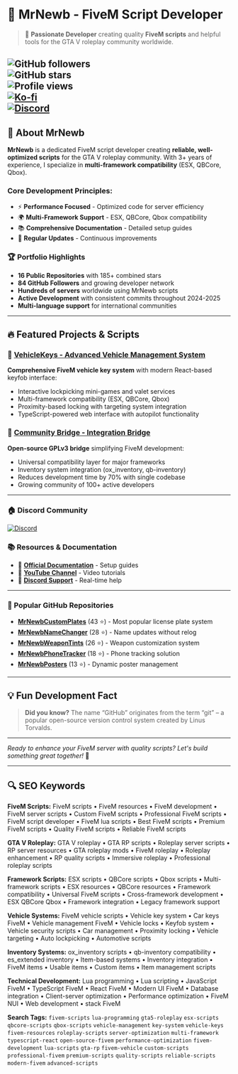 # 🚀 MrNewb - FiveM Script Developer

> 🎯 **Passionate Developer** creating quality **FiveM scripts** and helpful tools for the GTA V roleplay community worldwide.

![GitHub followers](https://img.shields.io/github/followers/MrNewb?label=Follow&style=social)  
![GitHub stars](https://img.shields.io/github/stars/MrNewb?label=Stars&style=social)  
![Profile views](https://komarev.com/ghpvc/?username=MrNewb&label=Profile%20Views&color=0e75b6&style=flat)  
[![Ko-fi](https://img.shields.io/badge/Buy%20Me%20a%20Coffee-%E2%98%95-lightgrey?style=flat-square&logo=ko-fi)](https://ko-fi.com/R5R76BIM9)  
[![Discord](https://img.shields.io/discord/1204398264812830720?label=Discord&logo=discord&color=7289DA)](https://discord.gg/mrnewbscripts)
---

## 🌟 About MrNewb

**MrNewb** is a dedicated FiveM script developer creating **reliable, well-optimized scripts** for the GTA V roleplay community. With 3+ years of experience, I specialize in **multi-framework compatibility** (ESX, QBCore, Qbox).

### Core Development Principles:
- ⚡ **Performance Focused** - Optimized code for server efficiency
- 🌍 **Multi-Framework Support** - ESX, QBCore, Qbox compatibility
- 📚 **Comprehensive Documentation** - Detailed setup guides
- 🔄 **Regular Updates** - Continuous improvements

### 🏆 Portfolio Highlights
- **16 Public Repositories** with 185+ combined stars
- **84 GitHub Followers** and growing developer network
- **Hundreds of servers** worldwide using MrNewb scripts
- **Active Development** with consistent commits throughout 2024-2025
- **Multi-language support** for international communities

---

## 🔥 Featured Projects & Scripts

### 🚗 [VehicleKeys - Advanced Vehicle Management System](https://mrnewbscripts.tebex.io/package/6254556)
**Comprehensive FiveM vehicle key system** with modern React-based keyfob interface:
- Interactive lockpicking mini-games and valet services
- Multi-framework compatibility (ESX, QBCore, Qbox)
- Proximity-based locking with targeting system integration
- TypeScript-powered web interface with autopilot functionality

### 🌉 [Community Bridge - Integration Bridge](https://github.com/The-Order-Of-The-Sacred-Framework/community_bridge)
**Open-source GPLv3 bridge** simplifying FiveM development:
- Universal compatibility layer for major frameworks
- Inventory system integration (ox_inventory, qb-inventory)
- Reduces development time by 70% with single codebase
- Growing community of 100+ active developers

---

### 🏠 Discord Community
[![Discord](https://discordapp.com/api/guilds/1204398264812830720/widget.png?style=banner2)](https://discord.gg/mrnewbscripts)

### 📚 Resources & Documentation
- 📖 **[Official Documentation](https://mrnewbs-scrips.gitbook.io/guide)** - Setup guides
- 🎥 **[YouTube Channel](https://www.youtube.com/@mrnewb2819)** - Video tutorials
- 💬 **[Discord Support](https://discord.gg/mrnewbscripts)** - Real-time help

---

### 🎯 Popular GitHub Repositories
- **[MrNewbCustomPlates](https://github.com/MrNewb/MrNewbCustomPlates)** (43 ⭐) - Most popular license plate system
- **[MrNewbNameChanger](https://github.com/MrNewb/MrNewbNameChanger)** (28 ⭐) - Name updates without relog
- **[MrNewbWeaponTints](https://github.com/MrNewb/MrNewbWeaponTints)** (26 ⭐) - Weapon customization system
- **[MrNewbPhoneTracker](https://github.com/MrNewb/MrNewbPhoneTracker)** (18 ⭐) - Phone tracking solution
- **[MrNewbPosters](https://github.com/MrNewb/MrNewbPosters)** (13 ⭐) - Dynamic poster management

---

## 💡 Fun Development Fact

> **Did you know?** The name “GitHub” originates from the term “git” – a popular open-source version control system created by Linus Torvalds.

---

*Ready to enhance your FiveM server with quality scripts? Let's build something great together!* 🚀

---

## 🔍 SEO Keywords

**FiveM Scripts:** FiveM scripts • FiveM resources • FiveM development • FiveM server scripts • Custom FiveM scripts • Professional FiveM scripts • FiveM script developer • FiveM lua scripts • Best FiveM scripts • Premium FiveM scripts • Quality FiveM scripts • Reliable FiveM scripts

**GTA V Roleplay:** GTA V roleplay • GTA RP scripts • Roleplay server scripts • RP server resources • GTA roleplay mods • FiveM roleplay • Roleplay enhancement • RP quality scripts • Immersive roleplay • Professional roleplay scripts

**Framework Scripts:** ESX scripts • QBCore scripts • Qbox scripts • Multi-framework scripts • ESX resources • QBCore resources • Framework compatibility • Universal FiveM scripts • Cross-framework development • ESX QBCore Qbox • Framework integration • Legacy framework support

**Vehicle Systems:** FiveM vehicle scripts • Vehicle key system • Car keys FiveM • Vehicle management FiveM • Vehicle locks • Keyfob system • Vehicle security scripts • Car management • Proximity locking • Vehicle targeting • Auto lockpicking • Automotive scripts

**Inventory Systems:** ox_inventory scripts • qb-inventory compatibility • es_extended inventory • Item-based systems • Inventory integration • FiveM items • Usable items • Custom items • Item management scripts

**Technical Development:** Lua programming • Lua scripting • JavaScript FiveM • TypeScript FiveM • React FiveM • Modern UI FiveM • Database integration • Client-server optimization • Performance optimization • FiveM NUI • Web development • stack FiveM

**Search Tags:** `fivem-scripts` `lua-programming` `gta5-roleplay` `esx-scripts` `qbcore-scripts` `qbox-scripts` `vehicle-management` `key-system` `vehicle-keys` `fivem-resources` `roleplay-scripts` `server-optimization` `multi-framework` `typescript-react` `open-source-fivem` `performance-optimization` `fivem-development` `lua-scripts` `gta-rp` `fivem-vehicle` `custom-scripts` `professional-fivem` `premium-scripts` `quality-scripts` `reliable-scripts` `modern-fivem` `advanced-scripts`
